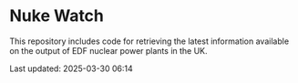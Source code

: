 # Nuke Watch

This repository includes code for retrieving the latest information available on the output of EDF nuclear power plants in the UK.

Last updated: 2025-03-30 06:14